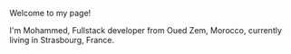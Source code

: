 Welcome to my page!

I'm Mohammed, Fullstack developer from Oued Zem, Morocco, currently living in Strasbourg, France. 
<!---
inanemed/inanemed is a ✨ special ✨ repository because its `README.md` (this file) appears on your GitHub profile.
You can click the Preview link to take a look at your changes.
--->
